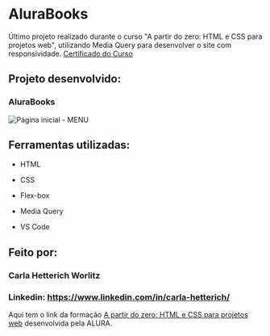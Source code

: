 # AluraBooks
Último projeto realizado durante o curso "A partir do zero: HTML e CSS para projetos web", utilizando Media Query para desenvolver o site com responsividade. 
[Certificado do Curso](https://cursos.alura.com.br/degree/certificate/f4af562a-1833-4576-8528-d0e967be4157)

<h2> Projeto desenvolvido: </h2>

<h3>AluraBooks</h3>

![Página inicial - MENU](https://github.com/cahetterich/ALURA_HTML-CSS/assets/148469247/dd8b5d84-a372-4230-8ce0-c46ec640273e)

## Ferramentas utilizadas:

* HTML

* CSS

* Flex-box

* Media Query

* VS Code

## Feito por:

### Carla Hetterich Worlitz

### Linkedin: https://www.linkedin.com/in/carla-hetterich/

Aqui tem o link da formação [A partir do zero: HTML e CSS para projetos web](https://cursos.alura.com.br/formacao-html-css) desenvolvida pela ALURA.

